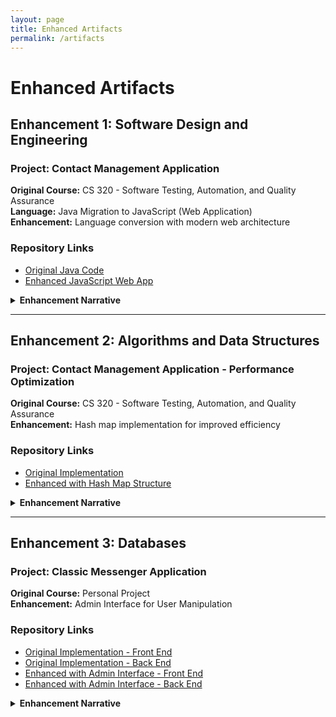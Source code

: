 ```yaml
---
layout: page
title: Enhanced Artifacts
permalink: /artifacts
---
```


# Enhanced Artifacts

## Enhancement 1: Software Design and Engineering

### Project: Contact Management Application
**Original Course:** CS 320 - Software Testing, Automation, and Quality Assurance  
**Language:** Java Migration to JavaScript (Web Application)  
**Enhancement:** Language conversion with modern web architecture

### Repository Links
- [Original Java Code](https://github.com/Chris-Merced/CS320ContactServiceOriginal)
- [Enhanced JavaScript Web App](https://github.com/Chris-Merced/CapstoneContactsApplication)

<details markdown="1">
<summary><strong>Enhancement Narrative</strong></summary>

### Artifact Description
The artifact I selected is a Java contact management system originally created for CS 320 (Software Testing, Automation, and Quality Assurance). The original implementation consisted of two classes: Contact and ContactService, which provided basic CRUD operations for managing contact information in a console application. It was a straightforward implementation that demonstrated object-oriented programming principles but remained limited to command-line interaction.

### Justification for Inclusion
I selected this artifact because it provided an excellent opportunity to demonstrate comprehensive skill development across multiple areas of software engineering. The enhancement process allowed me to showcase critical competencies that align with industry standards in modern web development and my own personal growth.
The transformation from Java to JavaScript demonstrated my adaptability and proficiency in multiple programming languages. I implemented ES6+ features including modern class syntax, modules, and arrow functions, showing mastery of contemporary JavaScript development practices. The integration of webpack as a build tool demonstrated my understanding of modern development workflows, including module bundling, code optimization, and asset management.
I added localStorage persistence for client-side data management, form validation for better user experience, and deployed the application to GitHub Pages using modern DevOps practices.

### Course Outcomes Addressed
- **Outcome 2:** Professional-Quality Communication was met through comprehensive documentation including detailed README files, inline code comments, and clear architectural explanations. The responsive web interface created an intuitive user experience that effectively communicates functionality. The modular file structure and consistent naming conventions reflect professional communication through code organization.
- **Outcome 3:** Design and Evaluate Computing Solutions was demonstrated through the architectural transformation that required careful analysis of the original Java implementation and strategic decisions about leveraging JavaScript's capabilities. I evaluated different storage options for client-side persistence and implemented efficient form validation algorithms. The webpack configuration process involved analyzing build optimization strategies and making informed decisions about performance and deployment.
- **Outcome 4:** Innovative Techniques and Tools was extensively demonstrated through the use of webpack 5 for module bundling, modern JavaScript features, Babel transpilation for browser compatibility, and GitHub Pages deployment strategy. These tools reflect current industry practices and emerging technologies.
  
### Enhancement Process
During the conversion from Java to JavaScript, I learned several key concepts:

The enhancement process provided significant learning experiences and presented challenges that strengthened my technical capabilities.
The initial challenge involved mapping object-oriented Java concepts to JavaScript's prototype-based model, leading to a deeper understanding of different programming paradigms. ES6 class syntax provided familiar structure while requiring adaptation to JavaScript's unique features.
Implementing localStorage required understanding browser security models and data serialization challenges not present in the original Java implementation. Working through these limitations developed practical knowledge of web platform constraints.
This enhancement also changed my approach to software development by forcing me to emphasize class based structure implementation, professional organizational techniques in project structure, and a refreshment on deployment strategies. The experience of transforming a working application into a professionally deployable system provided insights into the software development lifecycle beyond academic exercises. 
The enhancement successfully demonstrated software engineering principles.

### Challenges Faced
- **Data Validation**: Implementing robust client-side validation without server-side backup required careful consideration of edge cases
- **State Management**: Managing application state in a stateless web environment presented unique challenges compared to the object-oriented approach
- **Cross-Browser Compatibility**: Ensuring localStorage functionality works consistently across different browsers

### Skills Demonstrated
- **Language Migration**: Successfully converted complex business logic between programming paradigms
- **Web Development**: Created a fully functional single-page application with modern JavaScript
- **Documentation**: Provided clear README and deployment instructions for GitHub Pages hosting
- **User Interface Design**: Implemented responsive, accessible design patterns




</details>

---

## Enhancement 2: Algorithms and Data Structures

### Project: Contact Management Application - Performance Optimization
**Original Course:** CS 320 - Software Testing, Automation, and Quality Assurance  
**Enhancement:** Hash map implementation for improved efficiency

### Repository Links
- [Original Implementation](https://github.com/Chris-Merced/CS320ContactServiceOriginal)
- [Enhanced with Hash Map Structure](https://github.com/Chris-Merced/CapstoneContactsApplicationWithHashmap)

<details>
<summary><strong>Enhancement Narrative</strong></summary>

### Artifact Description
This artifact is a contact management application originally developed in Java for CS 320: Software Testing, Automation, and Quality Assurance. The original implementation used basic object-oriented principles with getter and setter methods to manage a contact list stored in an ArrayList data structure. The application provided fundamental CRUD operations for contact management but relied on linear search algorithms for data retrieval, resulting in O(n) time complexity for lookup operations.
The enhanced version transforms this into a modern JavaScript web application while fundamentally improving the underlying data structure implementation. The enhancement specifically focuses on replacing linear search operations with hash map-based lookups to achieve O(1) average-case time complexity for contact retrieval operations.

### Justification for Inclusion
I selected this artifact for my ePortfolio because it demonstrates my understanding of algorithmic efficiency and the practical impact of data structure selection on application performance. The enhancement showcases several key competencies in algorithms and data structures.
The original implementation used findIndex() operations on arrays, which require linear traversal through all elements in the worst case. By implementing a hash map structure alongside the existing array, I reduced contact lookup operations from O(n) to O(1) average-case time complexity.
The enhancement demonstrates my ability to select appropriate data structures for specific use cases. I implemented a dual-structure approach where the original array is preserved alongside the hashmap where the array maintains insertion order for display purposes while the hash map enables efficient key-based lookups.
This implementation illustrates my understanding of the space-time trade-off principle. While the hash map increases memory usage, it provides significant performance improvements for search operations, which is crucial for scalability as the contact database grows.
By adding a contactHashMap object that maintains key-value pairs where contact IDs serve as keys and contact objects serve as values, the searchContactByID(), deleteContact(), updateContact() and addContact() methods can perform direct object property access rather than iterating through array elements, significantly increasing performance throughout the application.

### Course Outcomes Addressed
- **Outcome 3** (Computing Solutions): The enhancement demonstrates my ability to design and evaluate computing solutions using algorithmic principles. I analyzed the performance bottleneck of linear search operations and implemented a solution that manages the trade-offs between memory usage and query performance. The decision to maintain both data structures shows evaluation of different solution approaches.
- **Outcome 2** (Professional Communication): The implementation includes comprehensive documentation explaining the algorithmic improvements, performance benefits, and design decisions. The code is well-commented and follows professional naming conventions that make the efficiency improvements clear to technical audiences.

### Enhancement Process
The process of enhancing this artifact provided significant learning opportunities in both theoretical and practical aspects of algorithm implementation.
Working through the transition from array-based linear search to hash map lookups reinforced my understanding of how data structure choice directly impacts application performance. The decision to maintain both the original array and add the hashmap taught me that optimal solutions often involve combining multiple data structures rather than replacing one with another entirely.
The enhancement process required me to think critically about when optimization is necessary and worthwhile. While the performance improvement from O(n) to O(1) lookup is theoretically significant, it reminded me to consider the practical implications based on expected data size and usage patterns.
Implementing hash maps in JavaScript using object properties provided insight into how different programming languages handle associative data structures. Understanding that JavaScript objects function as hash tables reinforced the connection between language features and underlying algorithmic concepts.

### Challenges Faced
- **Data Consistency**: The primary challenge was ensuring data consistency between the array and hash map structures. Every add, update, and delete operation required careful coordination between both data structures to prevent synchronization issues.
- **Incremental Enhancement**: Maintaining backward compatibility with existing array-based methods while adding hash map functionality required careful architectural planning.
- **Language-Specific Implementation**: Adapting hash map concepts to JavaScript's object-based approach required understanding platform-specific considerations.

### Skills Demonstrated
- **Algorithm Analysis**: Deep understanding of time complexity trade-offs and performance optimization strategies
- **Data Structure Design**: Appropriate selection and implementation of hash-based data structures for specific use cases
- **Performance Optimization**: Measurable improvements in application responsiveness through algorithmic enhancements
- **Technical Documentation**: Clear explanation of design decisions and performance improvements with supporting analysis


</details>

---

## Enhancement 3: Databases

### Project: Classic Messenger Application
**Original Course:** Personal Project  
**Enhancement:** Admin Interface for User Manipulation

### Repository Links
- [Original Implementation - Front End](https://github.com/Chris-Merced/Classic-Messenger-App-Frontend)
- [Original Implementation - Back End](https://github.com/Chris-Merced/Classic-Messenger-App-Backend)
- [Enhanced with Admin Interface - Front End](https://github.com/Chris-Merced/Classic-Messenger-App-Frontend/tree/feat/admin-panel)
- [Enhanced with Admin Interface - Back End](https://github.com/Chris-Merced/Classic-Messenger-App-Backend/tree/feat/admin-panel)



<details markdown="1">
<summary><strong>Enhancement Narrative</strong></summary>

### Artifact Description
This artifact is the Classic Messenger App, a full-stack messaging application originally developed as a personal project. The application is built with Node.js and Express on the backend, React on the frontend, and PostgreSQL as the database management system. The original implementation provided core messaging functionality including user authentication, real-time communication via WebSockets, friend management, and conversation handling. The application was deployed on Heroku and demonstrated foundational full-stack development skills.

The enhanced version adds comprehensive administrative capabilities and database optimizations that significantly improve both security and performance. Specifically, the enhancement introduces role-based access control through an admin panel, implements user moderation features including banning and timeout functionality, and optimizes database performance through strategic indexing on frequently queried columns.

### Justification for Inclusion
I selected this artifact for my ePortfolio because it demonstrates my ability to design and implement secure, scalable database solutions for real-world applications. The enhancement showcases several critical competencies in database management and security:

**Role-Based Access Control Implementation**: The enhancement required careful design of privilege management systems that prevent unauthorized access to sensitive administrative functions. I implemented middleware authentication checks that verify both session validity and admin status before allowing access to protected routes. This demonstrates my understanding of defense-in-depth security principles where multiple layers of verification protect critical functionality.

**Database Schema Evolution**: Adding the `banned` boolean column and `ban_expires` timestamp column to the users table required careful consideration of existing data integrity and application logic. I implemented these changes in a way that maintained backward compatibility while enabling new administrative features.

**Strategic Database Indexing**: The implementation includes a concurrent index on the `LOWER(username)` column in the users table. This optimization directly addresses performance bottlenecks identified during development, where frequent username lookups for authentication and user searches were causing unnecessary query overhead. Creating the index concurrently ensures zero downtime during deployment, demonstrating awareness of production environment constraints.

**Automated Maintenance Processes**: The cron job implementation that automatically unbans users when their ban period expires shows understanding of database maintenance automation and scheduled task management. This prevents manual administrative overhead and ensures consistent policy enforcement.

**Secure Administrative Workflows**: The admin panel frontend validates input and provides clear feedback, while the backend implements server-side validation and authorization checks. This dual-layer approach demonstrates understanding that client-side validation alone is insufficient for security.

The artifact was improved through the addition of three new backend routes (`/admin/ban`, `/admin/unban`, `/admin/adminStatus`), corresponding database query functions (`banUser()`, `unbanUser()`, `makeAdmin()`, `checkAdminStatus()`), middleware authentication for the admin router, modifications to the login controller to check ban status, and a React-based admin panel that provides an intuitive interface for administrative actions.

### Course Outcomes Addressed
- **Outcome 5** (Security Mindset): This enhancement primarily demonstrates a strong security mindset through multiple defensive measures. The implementation of role-based access control prevents privilege escalation by requiring both valid session authentication and admin status verification before allowing access to sensitive operations. The modification to the login controller that checks ban status before completing authentication demonstrates adversarial thinking by preventing banned users from circumventing restrictions. The middleware on the admin router creates a protective barrier that stops unauthorized requests before they reach controller logic. Additionally, deleting all active sessions when a user is banned ensures they cannot continue accessing the application even if they were logged in at the time of banning.

- **Outcome 4** (Innovative Techniques): The use of concurrent indexing (`CREATE INDEX CONCURRENTLY`) demonstrates knowledge of advanced database techniques that allow schema modifications without application downtime. The automated cron job for ban expiration handling shows innovative application of scheduled task management to reduce manual administrative burden. The implementation of Redis pub/sub for real-time WebSocket communication across multiple server instances reflects understanding of scalable distributed system architecture.

- **Outcome 3** (Computing Solutions): The enhancement required evaluating trade-offs between performance and security. The decision to check ban status during login adds a database query to the authentication process, but this overhead is justified by the security benefits. Similarly, adding the username index improves query performance but increases storage requirements and write overhead slightly. These decisions demonstrate the ability to analyze and manage design trade-offs based on application requirements.

- **Outcome 2** (Professional Communication): The implementation includes clear error handling with meaningful messages, comprehensive comments explaining security considerations, and well-organized code structure that makes the administrative functionality easy to understand and maintain. The admin panel provides clear user feedback for all operations, demonstrating consideration for the end-user experience.

### Enhancement Process
The process of enhancing this artifact provided significant learning opportunities in database security, performance optimization, and full-stack integration:

**Authentication Architecture**: Implementing the admin middleware taught me about the importance of centralized authorization checks. Initially, I considered checking admin status within each controller function, but refactoring this into middleware demonstrates better separation of concerns and makes the codebase more maintainable. Understanding the difference between authentication (verifying identity) and authorization (verifying permissions) became clearer through this implementation.

**Database Performance Considerations**: The decision to create the username index came from recognizing a pattern where `getUserByUsername()` was called repeatedly throughout the application for various operations. This taught me to identify performance bottlenecks by analyzing query patterns rather than just responding to obvious slowdowns. Using `CREATE INDEX CONCURRENTLY` required learning about PostgreSQL-specific features and understanding the trade-offs between standard and concurrent index creation.

**Session Management Security**: Implementing the ban functionality revealed the importance of session invalidation. Initially, I only set the banned flag in the database, but realized that users with active sessions could continue using the application. Adding the logic to delete all sessions for banned users taught me about the security implications of stateful authentication and the need to consider all access pathways when implementing restrictions.

**Cron Job Implementation**: Setting up the automated ban expiration check within the existing scheduled cleanup task taught me about efficient resource usage. Rather than creating a separate cron job, I added the unban logic to the existing session cleanup function that already ran on a schedule, demonstrating the principle of consolidating scheduled tasks when appropriate.

### Challenges Faced
- **Data Consistency**: The primary challenge was ensuring data consistency across the ban-related columns. The `banned` boolean and `ban_expires` timestamp needed to be managed carefully to prevent inconsistent states. For example, ensuring that permanent bans have a NULL `ban_expires` value while temporary bans have a valid timestamp required careful logic in both the `banUser()` and `unbanUser()` functions.

- **Middleware Implementation**: Understanding Express middleware patterns and ensuring the middleware had access to the necessary request information (cookies, body parameters) required careful study of the Express request/response cycle.

- **Automated Testing**: Testing the cron job functionality presented challenges because automated processes are difficult to observe in real-time. I learned to use shorter time intervals during development and implemented comprehensive logging to verify that the ban expiration logic executed correctly.

### Skills Demonstrated
- **Database Security**: Implemented role-based access controls with proper privilege management
- **Performance Optimization**: Strategic use of database indexing to improve query performance
- **Full-Stack Integration**: Seamlessly integrated administrative features across frontend and backend
- **Security Mindset**: Applied defensive programming practices to protect against adversarial exploits
- **System Architecture**: Designed scalable solutions considering distributed systems and zero-downtime deployments

</details>

